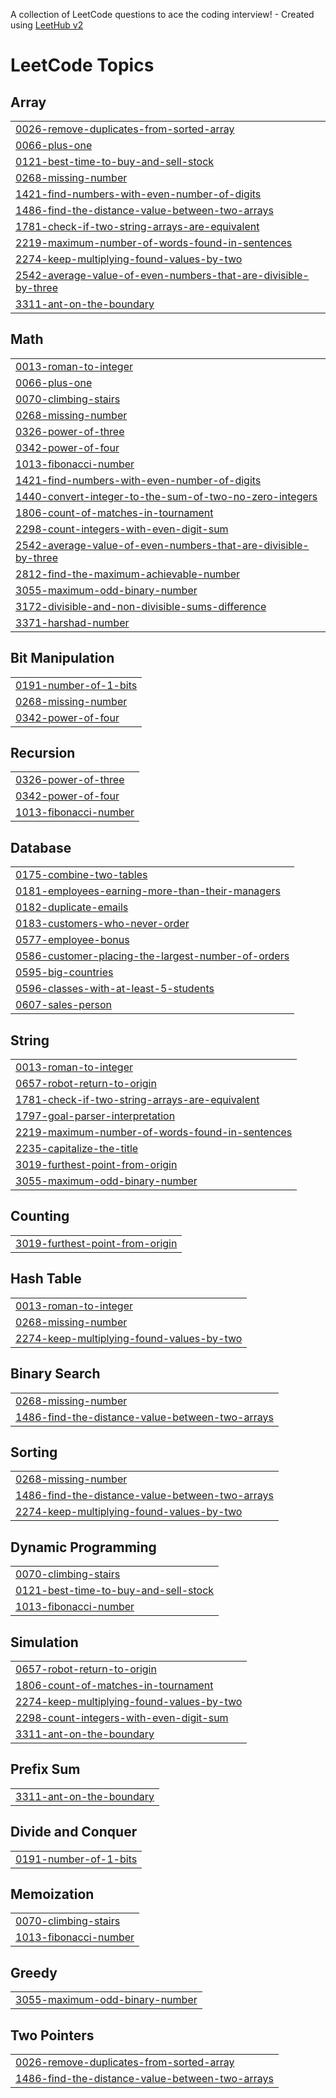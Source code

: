 A collection of LeetCode questions to ace the coding interview! - Created using [LeetHub v2](https://github.com/arunbhardwaj/LeetHub-2.0)
<!---LeetCode Topics Start-->
# LeetCode Topics
## Array
|  |
| ------- |
| [0026-remove-duplicates-from-sorted-array](https://github.com/Mhdsinaan/leetcode/tree/master/0026-remove-duplicates-from-sorted-array) |
| [0066-plus-one](https://github.com/Mhdsinaan/leetcode/tree/master/0066-plus-one) |
| [0121-best-time-to-buy-and-sell-stock](https://github.com/Mhdsinaan/leetcode/tree/master/0121-best-time-to-buy-and-sell-stock) |
| [0268-missing-number](https://github.com/Mhdsinaan/leetcode/tree/master/0268-missing-number) |
| [1421-find-numbers-with-even-number-of-digits](https://github.com/Mhdsinaan/leetcode/tree/master/1421-find-numbers-with-even-number-of-digits) |
| [1486-find-the-distance-value-between-two-arrays](https://github.com/Mhdsinaan/leetcode/tree/master/1486-find-the-distance-value-between-two-arrays) |
| [1781-check-if-two-string-arrays-are-equivalent](https://github.com/Mhdsinaan/leetcode/tree/master/1781-check-if-two-string-arrays-are-equivalent) |
| [2219-maximum-number-of-words-found-in-sentences](https://github.com/Mhdsinaan/leetcode/tree/master/2219-maximum-number-of-words-found-in-sentences) |
| [2274-keep-multiplying-found-values-by-two](https://github.com/Mhdsinaan/leetcode/tree/master/2274-keep-multiplying-found-values-by-two) |
| [2542-average-value-of-even-numbers-that-are-divisible-by-three](https://github.com/Mhdsinaan/leetcode/tree/master/2542-average-value-of-even-numbers-that-are-divisible-by-three) |
| [3311-ant-on-the-boundary](https://github.com/Mhdsinaan/leetcode/tree/master/3311-ant-on-the-boundary) |
## Math
|  |
| ------- |
| [0013-roman-to-integer](https://github.com/Mhdsinaan/leetcode/tree/master/0013-roman-to-integer) |
| [0066-plus-one](https://github.com/Mhdsinaan/leetcode/tree/master/0066-plus-one) |
| [0070-climbing-stairs](https://github.com/Mhdsinaan/leetcode/tree/master/0070-climbing-stairs) |
| [0268-missing-number](https://github.com/Mhdsinaan/leetcode/tree/master/0268-missing-number) |
| [0326-power-of-three](https://github.com/Mhdsinaan/leetcode/tree/master/0326-power-of-three) |
| [0342-power-of-four](https://github.com/Mhdsinaan/leetcode/tree/master/0342-power-of-four) |
| [1013-fibonacci-number](https://github.com/Mhdsinaan/leetcode/tree/master/1013-fibonacci-number) |
| [1421-find-numbers-with-even-number-of-digits](https://github.com/Mhdsinaan/leetcode/tree/master/1421-find-numbers-with-even-number-of-digits) |
| [1440-convert-integer-to-the-sum-of-two-no-zero-integers](https://github.com/Mhdsinaan/leetcode/tree/master/1440-convert-integer-to-the-sum-of-two-no-zero-integers) |
| [1806-count-of-matches-in-tournament](https://github.com/Mhdsinaan/leetcode/tree/master/1806-count-of-matches-in-tournament) |
| [2298-count-integers-with-even-digit-sum](https://github.com/Mhdsinaan/leetcode/tree/master/2298-count-integers-with-even-digit-sum) |
| [2542-average-value-of-even-numbers-that-are-divisible-by-three](https://github.com/Mhdsinaan/leetcode/tree/master/2542-average-value-of-even-numbers-that-are-divisible-by-three) |
| [2812-find-the-maximum-achievable-number](https://github.com/Mhdsinaan/leetcode/tree/master/2812-find-the-maximum-achievable-number) |
| [3055-maximum-odd-binary-number](https://github.com/Mhdsinaan/leetcode/tree/master/3055-maximum-odd-binary-number) |
| [3172-divisible-and-non-divisible-sums-difference](https://github.com/Mhdsinaan/leetcode/tree/master/3172-divisible-and-non-divisible-sums-difference) |
| [3371-harshad-number](https://github.com/Mhdsinaan/leetcode/tree/master/3371-harshad-number) |
## Bit Manipulation
|  |
| ------- |
| [0191-number-of-1-bits](https://github.com/Mhdsinaan/leetcode/tree/master/0191-number-of-1-bits) |
| [0268-missing-number](https://github.com/Mhdsinaan/leetcode/tree/master/0268-missing-number) |
| [0342-power-of-four](https://github.com/Mhdsinaan/leetcode/tree/master/0342-power-of-four) |
## Recursion
|  |
| ------- |
| [0326-power-of-three](https://github.com/Mhdsinaan/leetcode/tree/master/0326-power-of-three) |
| [0342-power-of-four](https://github.com/Mhdsinaan/leetcode/tree/master/0342-power-of-four) |
| [1013-fibonacci-number](https://github.com/Mhdsinaan/leetcode/tree/master/1013-fibonacci-number) |
## Database
|  |
| ------- |
| [0175-combine-two-tables](https://github.com/Mhdsinaan/leetcode/tree/master/0175-combine-two-tables) |
| [0181-employees-earning-more-than-their-managers](https://github.com/Mhdsinaan/leetcode/tree/master/0181-employees-earning-more-than-their-managers) |
| [0182-duplicate-emails](https://github.com/Mhdsinaan/leetcode/tree/master/0182-duplicate-emails) |
| [0183-customers-who-never-order](https://github.com/Mhdsinaan/leetcode/tree/master/0183-customers-who-never-order) |
| [0577-employee-bonus](https://github.com/Mhdsinaan/leetcode/tree/master/0577-employee-bonus) |
| [0586-customer-placing-the-largest-number-of-orders](https://github.com/Mhdsinaan/leetcode/tree/master/0586-customer-placing-the-largest-number-of-orders) |
| [0595-big-countries](https://github.com/Mhdsinaan/leetcode/tree/master/0595-big-countries) |
| [0596-classes-with-at-least-5-students](https://github.com/Mhdsinaan/leetcode/tree/master/0596-classes-with-at-least-5-students) |
| [0607-sales-person](https://github.com/Mhdsinaan/leetcode/tree/master/0607-sales-person) |
## String
|  |
| ------- |
| [0013-roman-to-integer](https://github.com/Mhdsinaan/leetcode/tree/master/0013-roman-to-integer) |
| [0657-robot-return-to-origin](https://github.com/Mhdsinaan/leetcode/tree/master/0657-robot-return-to-origin) |
| [1781-check-if-two-string-arrays-are-equivalent](https://github.com/Mhdsinaan/leetcode/tree/master/1781-check-if-two-string-arrays-are-equivalent) |
| [1797-goal-parser-interpretation](https://github.com/Mhdsinaan/leetcode/tree/master/1797-goal-parser-interpretation) |
| [2219-maximum-number-of-words-found-in-sentences](https://github.com/Mhdsinaan/leetcode/tree/master/2219-maximum-number-of-words-found-in-sentences) |
| [2235-capitalize-the-title](https://github.com/Mhdsinaan/leetcode/tree/master/2235-capitalize-the-title) |
| [3019-furthest-point-from-origin](https://github.com/Mhdsinaan/leetcode/tree/master/3019-furthest-point-from-origin) |
| [3055-maximum-odd-binary-number](https://github.com/Mhdsinaan/leetcode/tree/master/3055-maximum-odd-binary-number) |
## Counting
|  |
| ------- |
| [3019-furthest-point-from-origin](https://github.com/Mhdsinaan/leetcode/tree/master/3019-furthest-point-from-origin) |
## Hash Table
|  |
| ------- |
| [0013-roman-to-integer](https://github.com/Mhdsinaan/leetcode/tree/master/0013-roman-to-integer) |
| [0268-missing-number](https://github.com/Mhdsinaan/leetcode/tree/master/0268-missing-number) |
| [2274-keep-multiplying-found-values-by-two](https://github.com/Mhdsinaan/leetcode/tree/master/2274-keep-multiplying-found-values-by-two) |
## Binary Search
|  |
| ------- |
| [0268-missing-number](https://github.com/Mhdsinaan/leetcode/tree/master/0268-missing-number) |
| [1486-find-the-distance-value-between-two-arrays](https://github.com/Mhdsinaan/leetcode/tree/master/1486-find-the-distance-value-between-two-arrays) |
## Sorting
|  |
| ------- |
| [0268-missing-number](https://github.com/Mhdsinaan/leetcode/tree/master/0268-missing-number) |
| [1486-find-the-distance-value-between-two-arrays](https://github.com/Mhdsinaan/leetcode/tree/master/1486-find-the-distance-value-between-two-arrays) |
| [2274-keep-multiplying-found-values-by-two](https://github.com/Mhdsinaan/leetcode/tree/master/2274-keep-multiplying-found-values-by-two) |
## Dynamic Programming
|  |
| ------- |
| [0070-climbing-stairs](https://github.com/Mhdsinaan/leetcode/tree/master/0070-climbing-stairs) |
| [0121-best-time-to-buy-and-sell-stock](https://github.com/Mhdsinaan/leetcode/tree/master/0121-best-time-to-buy-and-sell-stock) |
| [1013-fibonacci-number](https://github.com/Mhdsinaan/leetcode/tree/master/1013-fibonacci-number) |
## Simulation
|  |
| ------- |
| [0657-robot-return-to-origin](https://github.com/Mhdsinaan/leetcode/tree/master/0657-robot-return-to-origin) |
| [1806-count-of-matches-in-tournament](https://github.com/Mhdsinaan/leetcode/tree/master/1806-count-of-matches-in-tournament) |
| [2274-keep-multiplying-found-values-by-two](https://github.com/Mhdsinaan/leetcode/tree/master/2274-keep-multiplying-found-values-by-two) |
| [2298-count-integers-with-even-digit-sum](https://github.com/Mhdsinaan/leetcode/tree/master/2298-count-integers-with-even-digit-sum) |
| [3311-ant-on-the-boundary](https://github.com/Mhdsinaan/leetcode/tree/master/3311-ant-on-the-boundary) |
## Prefix Sum
|  |
| ------- |
| [3311-ant-on-the-boundary](https://github.com/Mhdsinaan/leetcode/tree/master/3311-ant-on-the-boundary) |
## Divide and Conquer
|  |
| ------- |
| [0191-number-of-1-bits](https://github.com/Mhdsinaan/leetcode/tree/master/0191-number-of-1-bits) |
## Memoization
|  |
| ------- |
| [0070-climbing-stairs](https://github.com/Mhdsinaan/leetcode/tree/master/0070-climbing-stairs) |
| [1013-fibonacci-number](https://github.com/Mhdsinaan/leetcode/tree/master/1013-fibonacci-number) |
## Greedy
|  |
| ------- |
| [3055-maximum-odd-binary-number](https://github.com/Mhdsinaan/leetcode/tree/master/3055-maximum-odd-binary-number) |
## Two Pointers
|  |
| ------- |
| [0026-remove-duplicates-from-sorted-array](https://github.com/Mhdsinaan/leetcode/tree/master/0026-remove-duplicates-from-sorted-array) |
| [1486-find-the-distance-value-between-two-arrays](https://github.com/Mhdsinaan/leetcode/tree/master/1486-find-the-distance-value-between-two-arrays) |
<!---LeetCode Topics End-->